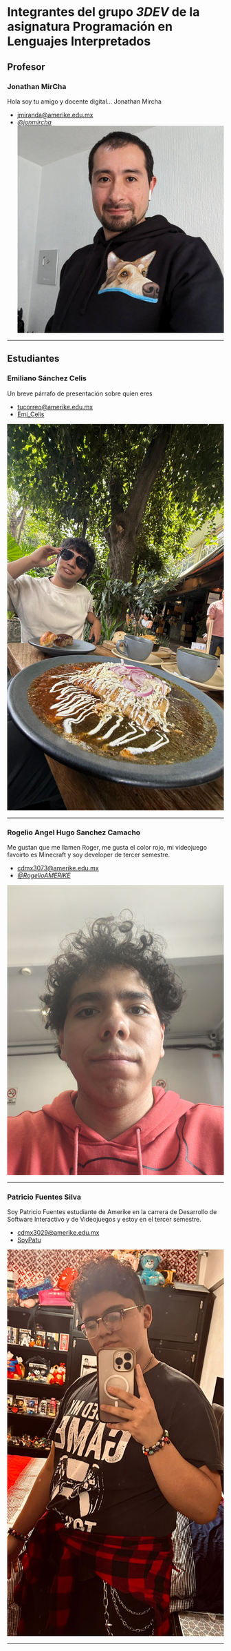 # Integrantes del grupo _3DEV_ de la asignatura Programación en Lenguajes Interpretados

## Profesor

### Jonathan MirCha

Hola soy tu amigo y docente digital... Jonathan Mircha

- [jmiranda@amerike.edu.mx](jmiranda@amerike.edu.mx)
- [_@jonmircha_](https://github.com/jonmircha)
  ![Jonathan MirCha](./img/jonmircha.jpg)

---

## Estudiantes

###  Emiliano Sánchez Celis 

Un breve párrafo de presentación sobre quien eres
- [tucorreo@amerike.edu.mx](cdmx3107@amerike.edu.mx)
- [Emi_Celis](https://github.com/EmiCelis)

![Emi](./img/emi.jpeg)

---

### Rogelio Angel Hugo Sanchez Camacho

Me gustan que me llamen Roger, me gusta el color rojo, mi videojuego favoirto es Minecraft y soy developer de tercer semestre.

- [cdmx3073@amerike.edu.mx](cdmx3073@amerike.edu.mx)
- [_@RogelioAMERIKE_](https://github.com/RogelioAMERIKE)

![Rogelio](./img/Rogelio.jpg)

---

 ### Patricio Fuentes Silva
 
   Soy Patricio Fuentes estudiante de Amerike en la carrera de Desarrollo de Software Interactivo y de Videojuegos y estoy en el tercer semestre.
 
   - [cdmx3029@amerike.edu.mx](cdmx3029@amerike.edu.mx) 
   - [SoyPatu](https://github.com/SoyPatu) 
 
 
   ![Patricio Fuentes](./img/patricio.jpeg) 
 
   ---